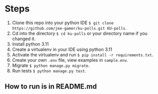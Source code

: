 # Steps
1. Clone this repo into your python IDE `$ git clone https://github.com/jee-gamer/ku-polls.git KU-polls`.
2. Cd into the directory `$ cd ku-polls` or your directory name if you changed it.
3. Install python 3.11
4. Create a virtualenv in your IDE using python 3.11
5. Activate the virtualenv and run `$ pip install -r requirements.txt`.
6. Create your own `.env` file, view examples in `sample.env`.
7. Migrate `$ python manage.py migrate`.
8. Run tests `$ python manage.py test`.

## How to run is in README.md
